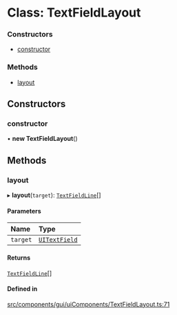# Class: TextFieldLayout

### Constructors

- [constructor](TextFieldLayout.md#constructor)

### Methods

- [layout](TextFieldLayout.md#layout)

## Constructors

### constructor

• **new TextFieldLayout**()

## Methods

### layout

▸ **layout**(`target`): [`TextFieldLine`](TextFieldLine.md)[]

#### Parameters

| Name | Type |
| :------ | :------ |
| `target` | [`UITextField`](UITextField.md) |

#### Returns

[`TextFieldLine`](TextFieldLine.md)[]

#### Defined in

[src/components/gui/uiComponents/TextFieldLayout.ts:71](https://github.com/Orillusion/orillusion/blob/main/src/components/gui/uiComponents/TextFieldLayout.ts#L71)
